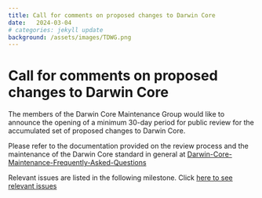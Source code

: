 ```yaml
---
title: Call for comments on proposed changes to Darwin Core
date:   2024-03-04
# categories: jekyll update
background: /assets/images/TDWG.png
---
```

# Call for comments on proposed changes to Darwin Core
The members of the Darwin Core Maintenance Group would like to announce the opening of a
minimum 30-day period for public review for the accumulated set of proposed changes to Darwin Core.

Please refer to the documentation provided on the review process and the maintenance of the Darwin Core standard in general at [Darwin-Core-Maintenance-Frequently-Asked-Questions](https://github.com/tdwg/dwc/wiki/Darwin-Core-Maintenance-Frequently-Asked-Questions.)

Relevant issues are  listed in the following milestone. Click [here to see relevant issues](https://github.com/tdwg/dwc/milestone/19.)
